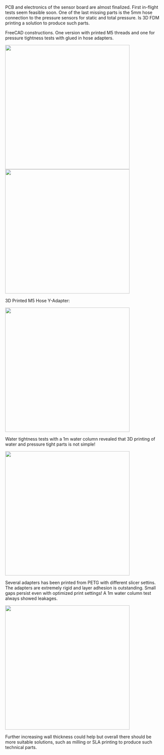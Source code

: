PCB and electronics of the sensor board are almost finalized. First in-flight tests seem feasible soon. One of the last missing parts is the 5mm hose connection to the pressure sensors for static and total pressure. Is 3D FDM printing a solution to produce such parts.

FreeCAD constructions. One version with printed M5 threads and one for pressure tightness tests with glued in hose adapters.

<img src="https://github.com/MaxBaex/the_soar_system/raw/gh-pages/_posts/media/20200329_adapterconstruction_1.jpg" width="400" />
<img src="https://github.com/MaxBaex/the_soar_system/raw/gh-pages/_posts/media/20200329_adapterconstruction_1.jpg" width="400" />


3D Printed M5 Hose Y-Adapter:

<img src="https://github.com/MaxBaex/the_soar_system/raw/gh-pages/_posts/media/20200329_printed_5mm_adapter.jpg" width="400" />


Water tightness tests with a 1m water column revealed that 3D printing of water and pressure tight parts is not simple!

<img src="https://github.com/MaxBaex/the_soar_system/raw/gh-pages/_posts/media/20200329_waterpressure_test_adapter.jpg" width="400" />


Several adapters has been printed from PETG with different slicer settins. The adapters are extremely rigid and layer adhesion is outstanding. Small gaps persist even with optimized print settings! A 1m water column test always showed leakages. 

<img src="https://github.com/MaxBaex/the_soar_system/raw/gh-pages/_posts/media/20200329_tested_adapters.jpg" width="400" />


Further increasing wall thickness could help but overall there should be more suitable solutions, such as milling or SLA printing to produce such technical parts. 
